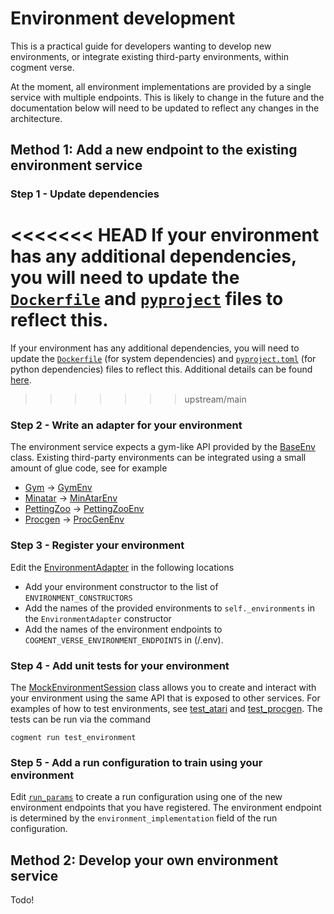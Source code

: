 # Environment development

This is a practical guide for developers wanting to develop new environments, or integrate existing third-party environments, within cogment verse.

At the moment, all environment implementations are provided by a single service
with multiple endpoints. This is likely to change in the future and the documentation
below will need to be updated to reflect any changes in the architecture.

## Method 1: Add a new endpoint to the existing environment service

### Step 1 - Update dependencies

<<<<<<< HEAD
If your environment has any additional dependencies, you will need to update the [`Dockerfile`](/environment/Dockerfile) and [`pyproject`](/environemtn/pyproject.toml)
files to reflect this.
=======
If your environment has any additional dependencies, you will need to update the [`Dockerfile`](/environment/Dockerfile) (for system dependencies) and [`pyproject.toml`](/environment/pyproject.toml) (for python dependencies) files to reflect this.
Additional details can be found [here](/docs/development_setup.md#dependencies).
>>>>>>> upstream/main

### Step 2 - Write an adapter for your environment

The environment service expects a gym-like API provided by the [BaseEnv](/environment/cogment_verse_environment/base.py) class. Existing third-party environments can be
integrated using a small amount of glue code, see for example

- [Gym](https://github.com/openai/gym) -> [GymEnv](/environment/cogment_verse_environment/gym_env.py)
- [Minatar](https://github.com/kenjyoung/MinAtar) -> [MinAtarEnv](/environment/cogment_verse_environment/minatarenv.py)
- [PettingZoo](https://github.com/Farama-Foundation/PettingZoo) -> [PettingZooEnv](/environment/cogment_verse_environment/zoo_env.py)
- [Procgen](https://github.com/openai/procgen) -> [ProcGenEnv](/environment/cogment_verse_environment/procgen_env.py)

### Step 3 - Register your environment

Edit the [EnvironmentAdapter](/environment/cogment_verse_environment/environment_adapter.py) in the following locations

- Add your environment constructor to the list of `ENVIRONMENT_CONSTRUCTORS`
- Add the names of the provided environments to `self._environments` in the `EnvironmentAdapter` constructor
- Add the names of the environment endpoints to `COGMENT_VERSE_ENVIRONMENT_ENDPOINTS` in (/.env).

### Step 4 - Add unit tests for your environment

The [MockEnvironmentSession](/environment/tests/mock_environment_session.py) class
allows you to create and interact with your environment using the same API that
is exposed to other services. For examples of how to test environments, see
[test_atari](/environment/tests/test_atari.py) and [test_procgen](/environment/tests/test_procgen.py). The tests can be run via the command

```
cogment run test_environment
```

### Step 5 - Add a run configuration to train using your environment

Edit [`run_params`](/run_params.yaml) to create a run configuration using one of the
new environment endpoints that you have registered. The environment endpoint is
determined by the `environment_implementation` field of the run configuration.

## Method 2: Develop your own environment service

Todo!
